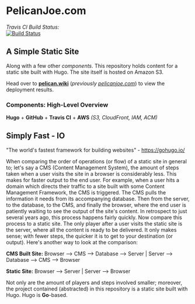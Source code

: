 # PelicanJoe.com

*Travis CI Build Status:*  
[![Build Status](https://travis-ci.org/joetechem/https-pelicanjoe.svg?branch=master)](https://travis-ci.org/joetechem/https-pelicanjoe)  

## A Simple Static Site  

Along with a few other *components*. This repository holds content for a static site built with Hugo. The site itself is hosted on Amazon S3.  

Head over to [**pelican.wiki**](https://www.pelican.wiki/) (*previously* [*pelicanjoe.com*](https://www.pelicanjoe.com/)) to view the deployment results.  


### Components: High-Level Overview  

**Hugo** + **GitHub** + **Travis CI** + **AWS** *(S3, CloudFront, IAM, ACM)*  

## Simply Fast - IO  

"The world's fastest framework for building websites" - https://gohugo.io/  

When comparing the order of operations (or flow) of a static site in general to; let's say a CMS (Content Management System), the amount of steps taken when a user visits the site in a browser is considerably less. This makes for faster output to the end user. For example, when a user hits a domain which directs their traffic to a site built with some Content Management Framework, the CMS is triggered. The CMS pulls the information it needs from its accompanying database. Then from the server, to the database, to the CMS, and finally the browser, where the end user is patiently waiting to see the output of the site's content. In retrospect to just several years ago, this process happens fairly quickly. Now compare this process to a static site. The only player after a user visits the static site is the server, where all the content is ready to be delivered. It only makes sense; with fewer steps, the quicker it is to get to your destination (or output). Here's another way to look at the comparison:

**CMS Built Site:** Browser --> CMS --> Database --> Server | Server --> Database --> CMS --> Browser  

**Static Site:** Browser --> Server | Server --> Browser  

Not only are the amount of players and steps involved smaller; moreover, the project contained (abstracted) in this repository is a static site built with Hugo. Hugo is **Go**-based.
